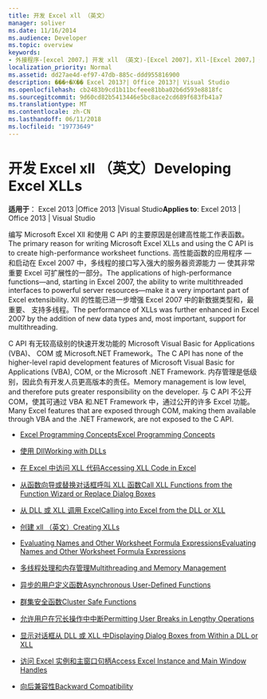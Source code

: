 ```yaml
---
title: 开发 Excel xll （英文）
manager: soliver
ms.date: 11/16/2014
ms.audience: Developer
ms.topic: overview
keywords:
- 外接程序-[excel 2007，] 开发 xll （英文)-[Excel 2007]，Xll-[Excel 2007，] 开发
localization_priority: Normal
ms.assetid: dd27ae4d-ef97-47db-885c-ddd955816900
description: ���÷�Χ�� Excel 2013?| Office 2013?| Visual Studio
ms.openlocfilehash: cb2483b9cd1b11bcfeee81bba02b6d593e8818fc
ms.sourcegitcommit: 9d60cd82b5413446e5bc8ace2cd689f683fb41a7
ms.translationtype: MT
ms.contentlocale: zh-CN
ms.lasthandoff: 06/11/2018
ms.locfileid: "19773649"
---
```

# <a name="developing-excel-xlls"></a><span data-ttu-id="50e5f-104">开发 Excel xll （英文）</span><span class="sxs-lookup"><span data-stu-id="50e5f-104">Developing Excel XLLs</span></span>

<span data-ttu-id="50e5f-105">**适用于**： Excel 2013 |Office 2013 |Visual Studio</span><span class="sxs-lookup"><span data-stu-id="50e5f-105">**Applies to**: Excel 2013 | Office 2013 | Visual Studio</span></span> 
  
<span data-ttu-id="50e5f-106">编写 Microsoft Excel Xll 和使用 C API 的主要原因是创建高性能工作表函数。</span><span class="sxs-lookup"><span data-stu-id="50e5f-106">The primary reason for writing Microsoft Excel XLLs and using the C API is to create high-performance worksheet functions.</span></span> <span data-ttu-id="50e5f-107">高性能函数的应用程序 — 和启动在 Excel 2007 中，多线程的接口写入强大的服务器资源能力 — 使其非常重要 Excel 可扩展性的一部分。</span><span class="sxs-lookup"><span data-stu-id="50e5f-107">The applications of high-performance functions—and, starting in Excel 2007, the ability to write multithreaded interfaces to powerful server resources—make it a very important part of Excel extensibility.</span></span> <span data-ttu-id="50e5f-108">Xll 的性能已进一步增强 Excel 2007 中的新数据类型和，最重要、 支持多线程。</span><span class="sxs-lookup"><span data-stu-id="50e5f-108">The performance of XLLs was further enhanced in Excel 2007 by the addition of new data types and, most important, support for multithreading.</span></span>
  
<span data-ttu-id="50e5f-109">C API 有无较高级别的快速开发功能的 Microsoft Visual Basic for Applications (VBA)、 COM 或 Microsoft.NET Framework。</span><span class="sxs-lookup"><span data-stu-id="50e5f-109">The C API has none of the higher-level rapid development features of Microsoft Visual Basic for Applications (VBA), COM, or the Microsoft .NET Framework.</span></span> <span data-ttu-id="50e5f-110">内存管理是低级别，因此负有开发人员更高版本的责任。</span><span class="sxs-lookup"><span data-stu-id="50e5f-110">Memory management is low level, and therefore puts greater responsibility on the developer.</span></span> <span data-ttu-id="50e5f-111">与 C API 不公开 COM，使其可通过 VBA 和.NET Framework 中，通过公开的许多 Excel 功能。</span><span class="sxs-lookup"><span data-stu-id="50e5f-111">Many Excel features that are exposed through COM, making them available through VBA and the .NET Framework, are not exposed to the C API.</span></span>


- [<span data-ttu-id="50e5f-112">Excel Programming Concepts</span><span class="sxs-lookup"><span data-stu-id="50e5f-112">Excel Programming Concepts</span></span>](excel-programming-concepts.md)
  
- [<span data-ttu-id="50e5f-113">使用 Dll</span><span class="sxs-lookup"><span data-stu-id="50e5f-113">Working with DLLs</span></span>](working-with-dlls.md)
  
- [<span data-ttu-id="50e5f-114">在 Excel 中访问 XLL 代码</span><span class="sxs-lookup"><span data-stu-id="50e5f-114">Accessing XLL Code in Excel</span></span>](accessing-xll-code-in-excel.md)
  
- [<span data-ttu-id="50e5f-115">从函数向导或替换对话框呼叫 XLL 函数</span><span class="sxs-lookup"><span data-stu-id="50e5f-115">Call XLL Functions from the Function Wizard or Replace Dialog Boxes</span></span>](how-to-call-xll-functions-from-the-function-wizard-or-replace-dialog-boxes.md)
  
- [<span data-ttu-id="50e5f-116">从 DLL 或 XLL 调用 Excel</span><span class="sxs-lookup"><span data-stu-id="50e5f-116">Calling into Excel from the DLL or XLL</span></span>](calling-into-excel-from-the-dll-or-xll.md)
  
- [<span data-ttu-id="50e5f-117">创建 xll （英文）</span><span class="sxs-lookup"><span data-stu-id="50e5f-117">Creating XLLs</span></span>](creating-xlls.md)
  
- [<span data-ttu-id="50e5f-118">Evaluating Names and Other Worksheet Formula Expressions</span><span class="sxs-lookup"><span data-stu-id="50e5f-118">Evaluating Names and Other Worksheet Formula Expressions</span></span>](evaluating-names-and-other-worksheet-formula-expressions.md)
  
- [<span data-ttu-id="50e5f-119">多线程处理和内存管理</span><span class="sxs-lookup"><span data-stu-id="50e5f-119">Multithreading and Memory Management</span></span>](multithreading-and-memory-management.md)
  
- [<span data-ttu-id="50e5f-120">异步的用户定义函数</span><span class="sxs-lookup"><span data-stu-id="50e5f-120">Asynchronous User-Defined Functions</span></span>](asynchronous-user-defined-functions.md)
  
- [<span data-ttu-id="50e5f-121">群集安全函数</span><span class="sxs-lookup"><span data-stu-id="50e5f-121">Cluster Safe Functions</span></span>](cluster-safe-functions.md)
  
- [<span data-ttu-id="50e5f-122">允许用户在冗长操作中中断</span><span class="sxs-lookup"><span data-stu-id="50e5f-122">Permitting User Breaks in Lengthy Operations</span></span>](permitting-user-breaks-in-lengthy-operations.md)
  
- [<span data-ttu-id="50e5f-123">显示对话框从 DLL 或 XLL 中</span><span class="sxs-lookup"><span data-stu-id="50e5f-123">Displaying Dialog Boxes from Within a DLL or XLL</span></span>](displaying-dialog-boxes-from-within-a-dll-or-xll.md)
  
- [<span data-ttu-id="50e5f-124">访问 Excel 实例和主窗口句柄</span><span class="sxs-lookup"><span data-stu-id="50e5f-124">Access Excel Instance and Main Window Handles</span></span>](how-to-access-excel-instance-and-main-window-handles.md)
  
- [<span data-ttu-id="50e5f-125">向后兼容性</span><span class="sxs-lookup"><span data-stu-id="50e5f-125">Backward Compatibility</span></span>](backward-compatibility.md)
  

